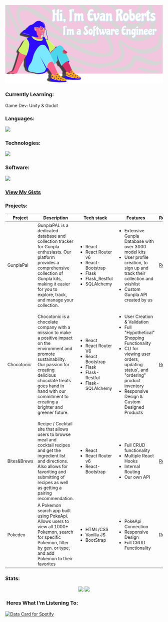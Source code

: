 ![Alt Banner](Banner-2.svg)

<h3 align="left">Currently Learning:</h3>
<p>Game Dev: Unity & Godot</p>

<h3 align="left">Languages:</h3>
<p align="left"> 
<a href="https://skillicons.dev">
    <img src="https://skillicons.dev/icons?i=cs,js,ts,py,css,html,java" />
</a>
</p>
<h3 align="left">Technologies:</h3>
<p align="left"> 
<a href="https://skillicons.dev">
    <img src="https://skillicons.dev/icons?i=bootstrap,flask,react,vite" />
</a>
</p>
<h3 align="left">Software:</h3>
<p align="left"> 
<a href="https://skillicons.dev">
    <img src="https://skillicons.dev/icons?i=vscode,unity,ps,ai" />
</a>
</p>
<h3><a href="https://gist.github.com/Evan-Roberts-808">View My Gists</a></h3>
<h3 align="left">Projects:</h3>

<table align="center">
<thead>
  <th>Project</th>
  <th>Description</th>
  <th>Tech stack</th>
  <th>Features</th>
  <th>Repo</th>
  <th>Live</th>
  <th>Demo</th>
</thead>
<tbody>
    <tr>
    <td>GunplaPal</td>
    <td>GunplaPAL is a dedicated database and collection tracker for
                  Gunpla enthusiasts. Our platform provides a comprehensive
                  collection of Gunpla kits, making it easier for you to
                  explore, track, and manage your collection.</td>
    <td><ul><li>React</li><li>React Router v6</li><li>React-Bootstrap</li><li>Flask</li><li>Flask_Restful</li><li>SQLAlchemy</li></ul></td>
    <td><ul><li>Extensive Gunpla Database with over 3000 model kits</li><li>User profile creation, to sign up and track their collection and wishlist</li><li>Custom Gunpla API created by us</li></ul></td>
    <td><a href="https://github.com/Evan-Roberts-808/Gunpla-Pal" target="_blank">Repo</a></td>
    <td><a href="https://gunpla-pal.vercel.app" target="_blank">Live</a></td>
    <td><a href="https://youtu.be/RueCd2fHjJM">Demo</a></td>
  </tr>
  <tr>
    <td>Chocotonic</td>
    <td>Chocotonic is a chocolate company with a mission to make a
                    positive impact on the environment and promote
                    sustainability. Our passion for creating delicious chocolate
                    treats goes hand in hand with our commitment to creating a
                    brighter and greener future.</td>
    <td><ul><li>React</li><li>React Router V6</li><li>React Bootstrap</li><li>Flask</li><li>Flask-Restful</li><li>Flask-SQLAlchemy</li></td>
      <td><ul><li>User Creation & Validation</li><li>Full "Hypothetical" Shopping Functionality</li><li>CLI for viewing user orders, updating status', and "ordering" product inventory</li><li>Responsive Design & Custom Designed Products</li></ul></td>
      <td><a
                      href="https://github.com/Evan-Roberts-808/Chocotonic"
                      target="_blank"
                    >Repo</a></td>
      <td><a href="https://chocotonic.vercel.app" target="_blank">Live</a></td>
      <td><a href="https://youtu.be/8Gtq47nJiCY">Demo</a></td>
  </tr>
  <tr>
    <td>Bites&Brews</td>
    <td>Recipe / Cocktail site that allows users to browse meal and cocktail recipes and get the ingredient list and directions. Also allows for favoriting and submitting of recipes as well as getting a pairing recommendation.</td>
    <td><ul><li>React</li><li>React Router v6</li><li>React-Bootstrap</li></ul></td>
    <td><ul><li>Full CRUD functionality</li><li>Multiple React Hooks</li><li>Internal Routing</li><li>Our own API</li></ul></td>
    <td><a href="https://github.com/Evan-Roberts-808/Bites-and-Brews" target="_blank">Repo</a></td>
    <td><a href="https://bites-and-brews.vercel.app" target="_blank">Live</a></td>
    <td></td>
  </tr>
  <tr>
    <td>Pokedex</td>
    <td>A Pokemon search app built using PokeApi. Allows users to view all 1000+ Pokemon, search for specific Pokemon, filter by gen. or type, and add Pokemon to their favorites</td>
    <td><ul><li>HTML/CSS</li><li>Vanilla JS</li><li>BootStrap</li></ul></td>
    <td><ul><li>PokeApi Connection</li><li>Responsive Design</li><li>Full CRUD Functionality</li></ul></td>
    <td><a href="https://github.com/Evan-Roberts-808/PokeDex" target="_blank">Repo</a></td>
    <td><a href="https://evan-roberts-808.github.io/PokeDex/" target="_blank">Live</a></td>
    <td></td>
  </tr>

</tbody>
</table>

<h3 align="left">Stats:</h3>
<div align="center">
<img src="https://streak-stats.demolab.com?user=Evan-Roberts-808&theme=tokyonight"/>
<img src="https://github-readme-stats.vercel.app/api/top-langs/?username=evan-roberts-808&layout=compact&theme=tokyonight" />
</div>

<h3 align="left">&nbsp;Heres What I'm Listening To:</h3>

<p align="left"><a href="https://www.data-card-for-spotify.com/card?user_id=leoslastwill">
  <a href="https://data-card-for-spotify.herokuapp.com/card?user_id=leoslastwill">
  <img src="https://data-card-for-spotify.herokuapp.com/api/card?user_id=leoslastwill" alt="Data Card for Spotify">
</a>
</a></p>
